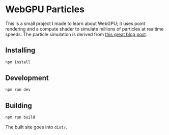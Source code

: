 # WebGPU Particles

This is a small project I made to learn about WebGPU; it uses point rendering and a compute shader to simulate millions of particles at realtime speeds. The particle simulation is derived from [this great blog post](https://dgerrells.com/blog/how-fast-is-javascript-simulating-20-000-000-particles).

## Installing
```sh
npm install
```

## Development
```sh
npm run dev
```

## Building
```sh
npm run build
```
The built site goes into `dist/`.